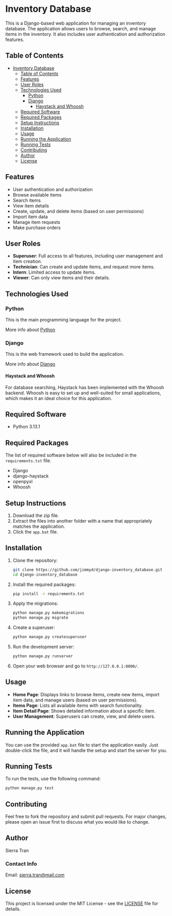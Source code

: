 # Inventory Database

This is a Django-based web application for managing an inventory database. The application allows users to browse, search, and manage items in the inventory. It also includes user authentication and authorization features.

## Table of Contents

- [Inventory Database](#inventory-database)
  - [Table of Contents](#table-of-contents)
  - [Features](#features)
  - [User Roles](#user-roles)
  - [Technologies Used](#technologies-used)
    - [Python](#python)
    - [Django](#django)
      - [Haystack and Whoosh](#haystack-and-whoosh)
  - [Required Software](#required-software)
  - [Required Packages](#required-packages)
  - [Setup Instructions](#setup-instructions)
  - [Installation](#installation)
  - [Usage](#usage)
  - [Running the Application](#running-the-application)
  - [Running Tests](#running-tests)
  - [Contributing](#contributing)
  - [Author](#author)
  - [License](#license)

## Features

- User authentication and authorization
- Browse available items
- Search items
- View item details
- Create, update, and delete items (based on user permissions)
- Import item data
- Manage item requests
- Make purchase orders

## User Roles

- **Superuser**: Full access to all features, including user management and item creation.
- **Technician**: Can create and update items, and request more items.
- **Intern**: Limited access to update items.
- **Viewer**: Can only view items and their details.

## Technologies Used

### Python

This is the main programming language for the project.

More info about [Python](https://www.python.org/)

### Django

This is the web framework used to build the application.

More info about [Django](https://www.djangoproject.com/)

#### Haystack and Whoosh

For database searching, Haystack has been implemented with the Whoosh backend. Whoosh is easy to set up and well-suited for small applications, which makes it an ideal choice for this application. 

## Required Software

- Python 3.13.1

## Required Packages

The list of required software below will also be included in the `requirements.txt` file.

- Django
- django-haystack
- openpyxl
- Whoosh

## Setup Instructions

1. Download the zip file.
2. Extract the files into another folder with a name that appropriately matches the application.
3. Click the `app.bat` file.

## Installation

1. Clone the repository:

    ```bash
    git clone https://github.com/jimmyd/django-inventory_database.git
    cd django-inventory_database
    ```

2. Install the required packages:

    ```bash
    pip install -r requirements.txt
    ```

3. Apply the migrations:

    ```bash
    python manage.py makemigrations
    python manage.py migrate
    ```

4. Create a superuser:

    ```bash
    python manage.py createsuperuser
    ```

5. Run the development server:

    ```bash
    python manage.py runserver
    ```

6. Open your web browser and go to `http://127.0.0.1:8000/`.

## Usage

- **Home Page**: Displays links to browse items, create new items, import item data, and manage users (based on user permissions).
- **Items Page**: Lists all available items with search functionality.
- **Item Detail Page**: Shows detailed information about a specific item.
- **User Management**: Superusers can create, view, and delete users.

## Running the Application

You can use the provided `app.bat` file to start the application easily. Just double-click the file, and it will handle the setup and start the server for you.

## Running Tests

To run the tests, use the following command:

```bash
python manage.py test
```

## Contributing

Feel free to fork the repository and submit pull requests. For major changes, please open an issue first to discuss what you would like to change.

## Author

Sierra Tran

### Contact Info

Email: <sierra.tran@mail.com>

## License

This project is licensed under the MIT License - see the [LICENSE](LICENSE) file for details.

